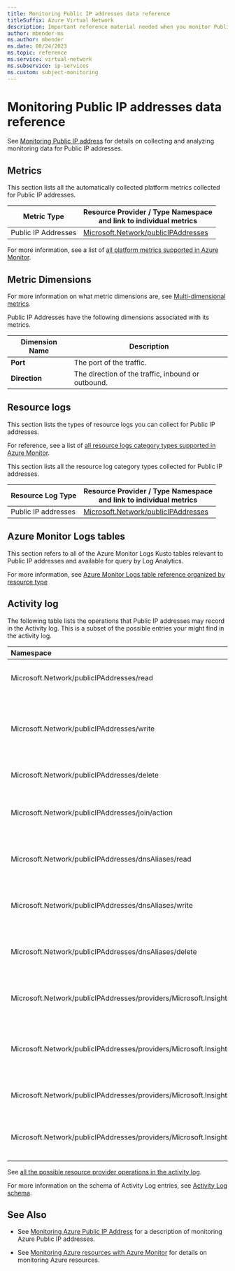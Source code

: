 ```yaml
---
title: Monitoring Public IP addresses data reference
titleSuffix: Azure Virtual Network
description: Important reference material needed when you monitor Public IP addresses 
author: mbender-ms
ms.author: mbender
ms.date: 08/24/2023
ms.topic: reference
ms.service: virtual-network
ms.subservice: ip-services
ms.custom: subject-monitoring
---
```


# Monitoring Public IP addresses data reference

See [Monitoring Public IP address](monitor-public-ip.md) for details on collecting and analyzing monitoring data for Public IP addresses.

## Metrics

This section lists all the automatically collected platform metrics collected for Public IP addresses.  

|Metric Type | Resource Provider / Type Namespace<br/> and link to individual metrics |
|-------|-----|
| Public IP Addresses | [Microsoft.Network/publicIPAddresses](/azure/azure-monitor/platform/metrics-supported#microsoftnetworkpublicipaddresses) |

For more information, see a list of [all platform metrics supported in Azure Monitor](/azure/azure-monitor/platform/metrics-supported).

## Metric Dimensions

For more information on what metric dimensions are, see [Multi-dimensional metrics](/azure/azure-monitor/platform/data-platform-metrics#multi-dimensional-metrics).

Public IP Addresses have the following dimensions associated with its metrics.

| Dimension Name | Description |
| ------------------- | ----------------- |
| **Port** | The port of the traffic. |
| **Direction** | The direction of the traffic, inbound or outbound. |

## Resource logs

This section lists the types of resource logs you can collect for Public IP addresses. 

For reference, see a list of [all resource logs category types supported in Azure Monitor](/azure/azure-monitor/platform/resource-logs-schema).

This section lists all the resource log category types collected for Public IP addresses.  

|Resource Log Type | Resource Provider / Type Namespace<br/> and link to individual metrics |
|-------|-----|
| Public IP addresses | [Microsoft.Network/publicIPAddresses](/azure/azure-monitor/platform/resource-logs-categories#microsoftnetworkpublicipaddresses) |

## Azure Monitor Logs tables

This section refers to all of the Azure Monitor Logs Kusto tables relevant to Public IP addresses and available for query by Log Analytics. 

For more information, see [Azure Monitor Logs table reference organized by resource type](/azure/azure-monitor/reference/tables/tables-resourcetype#public-ip-addresses)

## Activity log

The following table lists the operations that Public IP addresses may record in the Activity log. This is a subset of the possible entries your might find in the activity log.

| Namespace | Description |
|:---|:---|
| Microsoft.Network/publicIPAddresses/read | Gets a public ip address definition. |
| Microsoft.Network/publicIPAddresses/write | Creates a public Ip address or updates an existing public Ip address.  |
| Microsoft.Network/publicIPAddresses/delete | Deletes a public Ip address. |
| Microsoft.Network/publicIPAddresses/join/action | Joins a public ip address. Not Alertable. |
| Microsoft.Network/publicIPAddresses/dnsAliases/read | Gets a Public Ip Address Dns Alias resource |
| Microsoft.Network/publicIPAddresses/dnsAliases/write | Creates a Public Ip Address Dns Alias resource |
| Microsoft.Network/publicIPAddresses/dnsAliases/delete | Deletes a Public Ip Address Dns Alias resource |
| Microsoft.Network/publicIPAddresses/providers/Microsoft.Insights/diagnosticSettings/read | Get the diagnostic settings of Public IP Address |
| Microsoft.Network/publicIPAddresses/providers/Microsoft.Insights/diagnosticSettings/write | Create or update the diagnostic settings of Public IP Address |
| Microsoft.Network/publicIPAddresses/providers/Microsoft.Insights/logDefinitions/read | Get the log definitions of Public IP Address |
| Microsoft.Network/publicIPAddresses/providers/Microsoft.Insights/metricDefinitions/read | Get the metrics definitions of Public IP Address |

See [all the possible resource provider operations in the activity log](../../role-based-access-control/resource-provider-operations.md).  

For more information on the schema of Activity Log entries, see [Activity Log schema](../../azure-monitor/essentials/activity-log-schema.md). 

## See Also

- See [Monitoring Azure Public IP Address](monitor-public-ip.md) for a description of monitoring Azure Public IP addresses.

- See [Monitoring Azure resources with Azure Monitor](../../azure-monitor/essentials/monitor-azure-resource.md) for details on monitoring Azure resources.